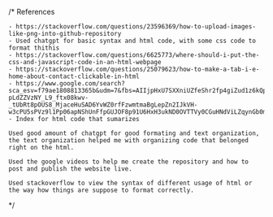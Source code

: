 /*
    References
    
    - https://stackoverflow.com/questions/23596369/how-to-upload-images-like-png-into-github-repository
    - Used chatgpt for basic syntax and html code, with some css code to format thithis
    - https://stackoverflow.com/questions/6625773/where-should-i-put-the-css-and-javascript-code-in-an-html-webpage
    - https://stackoverflow.com/questions/25079623/how-to-make-a-tab-i-e-home-about-contact-clickable-in-html
    - https://www.google.com/search?sca_esv=f79ae1808813365b&udm=7&fbs=AIIjpHxU7SXXniUZfeShr2fp4giZud1z6kQpMfoEdCJxnpm_3W-pLdZZVzNY_L9_ftx08kwv-_tUbRt8pOUS8_MjaceHuSAD6YvWZ0rfFzwmtmaBgLepZn2IJkVH-w3cPU5sPVz9l1Pp06apNShUnFfpGUJOF8p91U6HxH3ukND0OVTTVy0CGuHNdViLZqynGb0mLSRGeGVO46qnJ_2yk3F0uV6R6BW9rQ&q=how+to+run+html+file+with+your+image+saved+github&sa=X&ved=2ahUKEwiotM7yqtiPAxWl6ckDHYrHDHYQtKgLegQIExAB&biw=1440&bih=812&dpr=2#fpstate=ive&vld=cid:ed707684,vid:LVVi30Aw54Q,st:0
    - Index for html code that sumarizes
    
    Used good amount of chatgpt for good formating and text organization, the text organization helped me with organizing code that belonged right on the html. 

    Used the google videos to help me create the repository and how to post and publish the website live.

    Used stackoverflow to view the syntax of different usage of html or the way how things are suppose to format correctly. 
   
   */
